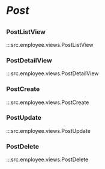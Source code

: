 # ***Post***

##

### PostListView
:::src.employee.views.PostListView

### PostDetailView
:::src.employee.views.PostDetailView

### PostCreate
:::src.employee.views.PostCreate

### PostUpdate
:::src.employee.views.PostUpdate

### PostDelete
:::src.employee.views.PostDelete
